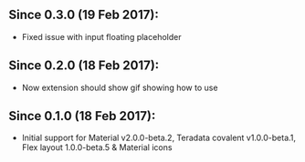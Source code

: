 ## Since 0.3.0 (19 Feb 2017):

  - Fixed issue with input floating placeholder

## Since 0.2.0 (18 Feb 2017):

  - Now extension should show gif showing how to use

## Since 0.1.0 (18 Feb 2017):

  - Initial support for Material v2.0.0-beta.2, Teradata covalent v1.0.0-beta.1, Flex layout 1.0.0-beta.5 & Material icons
